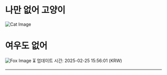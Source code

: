 
# 나만 없어 고양이

![Cat Image](https://cdn2.thecatapi.com/images/cgc.jpg)

# 여우도 없어
![Fox Image](https://randomfox.ca/images/11.jpg)
⏳ 업데이트 시간: 2025-02-25 15:56:01 (KRW)

---
